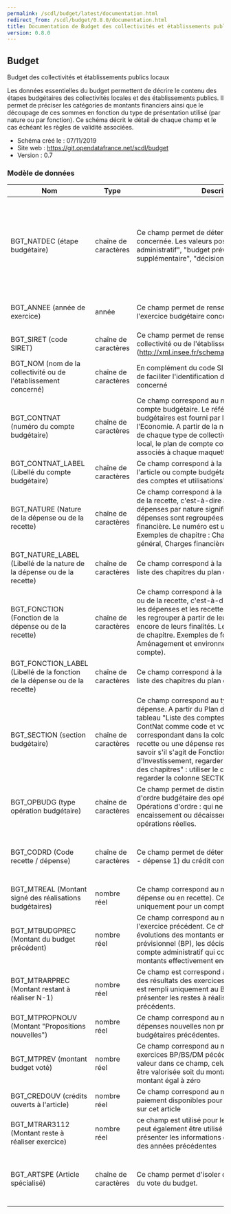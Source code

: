 ```yaml
---
permalink: /scdl/budget/latest/documentation.html
redirect_from: /scdl/budget/0.8.0/documentation.html
title: Documentation de Budget des collectivités et établissements publics locaux
version: 0.8.0
---
```


## Budget

Budget des collectivités et établissements publics locaux

Les données essentielles du budget permettent de décrire le contenu des étapes budgétaires des collectivités locales et des établissements publics. Il permet de préciser les catégories de montants financiers ainsi que le découpage de ces sommes en fonction du type de présentation utilisé (par nature ou par fonction). Ce schéma décrit le détail de chaque champ et le cas échéant les règles de validité associées.

- Schéma créé le : 07/11/2019
- Site web : https://git.opendatafrance.net/scdl/budget
- Version : 0.7

### Modèle de données

|Nom|Type|Description|Exemple|Propriétés|
|-|-|-|-|-|
|BGT_NATDEC (étape budgétaire)|chaîne de caractères|Ce champ permet de déterminer l'étape budgétaire concernée. Les valeurs possibles sont : "compte administratif", "budget prévisionnel", "budget supplémentaire", "décision modificative"||Valeur obligatoire, Valeurs autorisées : budget primitif, budget supplémentaire, décision modificative, compte administratif|
|BGT_ANNEE (année de exercice)|année|Ce champ permet de renseigner l'année de l'exercice budgétaire concerné||Valeur obligatoire, Motif : `^[1-2]\d\d\d$`|
|BGT_SIRET (code SIRET)|chaîne de caractères|Ce champ permet de renseigner le code SIRET de la collectivité ou de l'établissement public concerné (http://xml.insee.fr/schema/siret.html#SIRET_stype).||Valeur obligatoire, Motif : `^\d{14}$`|
|BGT_NOM (nom de la collectivité ou de l'établissement concerné)|chaîne de caractères|En complément du code SIRET, ce champ permet de faciliter l'identification de l'organisme public concerné||Valeur obligatoire|
|BGT_CONTNAT (numéro du compte budgétaire)|chaîne de caractères|Ce champ correspond au numéro de l'article ou compte budgétaire. Le référentiel des comptes budgétaires est fourni par le ministère de l'Economie. A partir de la nomemclature comptable de chaque type de collectivité ou établissement local, le plan de compte contient la liste des codes associés à chaque maquette budgetaire.||Valeur obligatoire, Taille minimale : 1, Taille maximale : 9|
|BGT_CONTNAT_LABEL (Libellé du compte budgétaire)|chaîne de caractères|Ce champ correspond à la colonne LIBELLE de l'article ou compte budgétaire dans le tableau "Liste des comptes et utilisations" du plan de compte||Valeur obligatoire|
|BGT_NATURE (Nature de la dépense ou de la recette)|chaîne de caractères|Ce champ correspond à la nature de la dépense ou de la recette, c'est-à-dire au "quoi". Classer les dépenses par nature signifie que les recettes et les dépenses sont regroupées selon leur identité financière. Le numéro est un numéro de chapitre. Exemples de chapitre : Charges à caractère général, Charges financières…(voir plan de compte)||Valeur obligatoire, Taille minimale : 1, Taille maximale : 9|
|BGT_NATURE_LABEL (Libellé de la nature de la dépense ou de la recette)|chaîne de caractères|Ce champ correspond à la colonne LIBELLE de la liste des chapitres du plan de compte par nature||Valeur obligatoire|
|BGT_FONCTION (Fonction de la dépense ou de la recette)|chaîne de caractères|Ce champ correspond à la fonction de la dépense ou de la recette, c'est-à-dire le "pourquoi". Classer les dépenses et les recettes par fonction consiste à les regrouper à partir de leurs destinations ou encore de leurs finalités. Le numéro est un numéro de chapitre. Exemples de fonction : Action sociale, Aménagement et environnement...(voir plan de compte).||Valeur optionnelle, Taille minimale : 1, Taille maximale : 9|
|BGT_FONCTION_LABEL (Libellé de la fonction de la dépense ou de la recette)|chaîne de caractères|Ce champ correspond à la colonne LIBELLE de la liste des chapitres du plan de compte par fonction||Valeur optionnelle|
|BGT_SECTION (section budgétaire)|chaîne de caractères|Ce champ correspond au type de recette ou de dépense. A partir du Plan de Compte, dans le tableau "Liste des comptes et utilisations", utiliser le ContNat comme code et voir le chapitre correspondant dans la colonne RR ou DR pour une recette ou une dépense respectivement. Pour savoir s'il s'agit de Fonctionnement ou d'Investissement, regarder dans le tableau "Liste des chapitres" : utiliser le code de chapitre et regarder la colonne SECTION.||Valeur obligatoire, Valeurs autorisées : investissement, fonctionnement|
|BGT_OPBUDG (type opération budgétaire)|chaîne de caractères|Ce champ permet de distinguer les opérations d'ordre budgétaire des opérations réelles. Opérations d'ordre : qui ne donnent pas lieu à encaissement ou décaissement ; à la différence des opérations réelles.||Valeur obligatoire, Valeurs autorisées : réel, ordre|
|BGT_CODRD (Code recette / dépense)|chaîne de caractères|Ce champ permet de déterminer le sens (recette 0 - dépense 1) du crédit concerné.||Valeur obligatoire, Valeurs autorisées : recette, dépense|
|BGT_MTREAL (Montant signé des réalisations budgétaires)|nombre réel|Ce champ correspond au montant réalisé (en dépense ou en recette). Ce champ est à renseigner uniquement pour un compte administratif||Valeur optionnelle|
|BGT_MTBUDGPREC (Montant du budget précédent)|nombre réel|Ce champ correspond au montant prévu lors de l'exercice précédent. Ce champ permet de voir les évolutions des montants entre le budget prévisionnel (BP), les décisions modificatives et le compte administratif qui consacre la réalité des montants effectivement engagés (payés ou reçus).||Valeur optionnelle|
|BGT_MTRARPREC (Montant restant à réaliser N-1)|nombre réel|Ce champ est correspond aux montant des reprises des résultats des exercices précédents. Ce champ est rempli uniquement au BP/BS/DM et au CA pour présenter les restes à réaliser des exercice précédents.||Valeur optionnelle|
|BGT_MTPROPNOUV (Montant "Propositions nouvelles")|nombre réel|Ce champ correspond au montant des recettes ou dépenses nouvelles non prévues dans les étapes budgétaires précédentes.||Valeur optionnelle|
|BGT_MTPREV (montant budget voté)|nombre réel|Ce champ correspond au montant prévu lors des exercices BP/BS/DM pécédents. En présence d'une valeur dans ce champ, celui-ci doit obligatoirement être valorisée soit du montant prévu soit d'un montant égal à zéro||Valeur optionnelle|
|BGT_CREDOUV (crédits ouverts à l'article)|nombre réel|Ce champ correspond au montant des crédits de paiement disponibles pour effectuer des dépenses sur cet article||Valeur optionnelle|
|BGT_MTRAR3112 (Montant reste à réaliser exercice)|nombre réel|ce champ est utilisé pour le compte administratif. Il peut également être utilisé au BP/BS/DM pour présenter les informations du compte administratif des années précédentes||Valeur optionnelle|
|BGT_ARTSPE (Article spécialisé)|chaîne de caractères|Ce champ permet d'isoler des articles au moment du vote du budget.||Valeur optionnelle, Valeurs autorisées : non spécialisé, spécialisé|